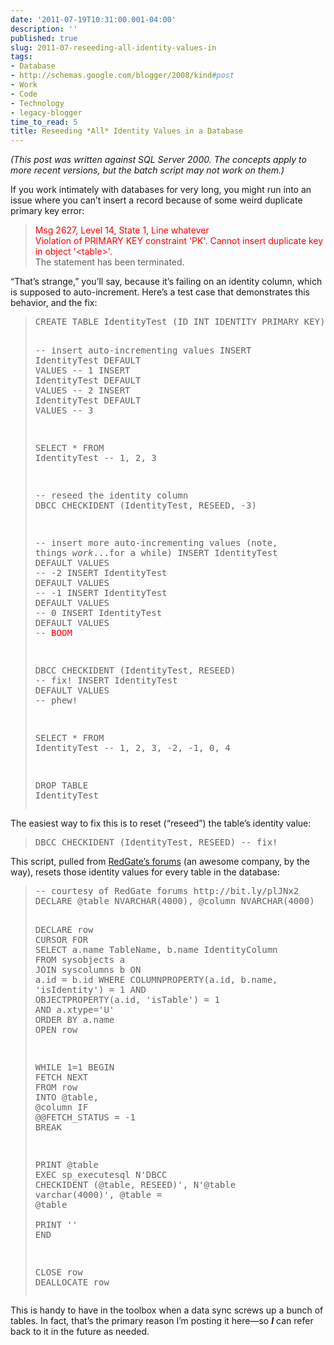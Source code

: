 ```yaml
---
date: '2011-07-19T10:31:00.001-04:00'
description: ''
published: true
slug: 2011-07-reseeding-all-identity-values-in
tags:
- Database
- http://schemas.google.com/blogger/2008/kind#post
- Work
- Code
- Technology
- legacy-blogger
time_to_read: 5
title: Reseeding *All* Identity Values in a Database
---
```


<p><em>(This post was written against SQL Server 2000. The concepts apply to more recent versions, but the batch script may not work on them.)</em></p>
<p>If you work intimately with databases for very long, you might run into an issue where you can’t insert a record because of some weird duplicate primary key error:</p>
<blockquote> 
<p><font color="#ff0000">Msg 2627, Level 14, State 1, Line whatever        <br />Violation of PRIMARY KEY constraint 'PK'. Cannot insert duplicate key in object '&lt;table&gt;'.</font>       <br />The statement has been terminated.</p>
</blockquote>
<p>“That’s strange,” you’ll say, because it’s failing on an identity column, which is supposed to auto-increment. Here’s a test case that demonstrates this behavior, and the fix:</p>
<blockquote>   <pre class="csharpcode"><span class="kwrd">CREATE</span> <span class="kwrd">TABLE</span> IdentityTest (ID <span class="kwrd">INT</span> <span class="kwrd">IDENTITY</span> <span class="kwrd">PRIMARY</span> <span class="kwrd">KEY</span>)

<span class="rem">-- insert auto-incrementing values</span>
INSERT IdentityTest <span class="kwrd">DEFAULT</span> <span class="kwrd">VALUES</span> <span class="rem">-- 1</span>
INSERT IdentityTest <span class="kwrd">DEFAULT</span> <span class="kwrd">VALUES</span> <span class="rem">-- 2</span>
INSERT IdentityTest <span class="kwrd">DEFAULT</span> <span class="kwrd">VALUES</span> <span class="rem">-- 3</span>

<span class="kwrd">SELECT</span> * <span class="kwrd">FROM</span> IdentityTest <span class="rem">-- 1, 2, 3</span>

<span class="rem">-- reseed the identity column</span>
<span class="kwrd">DBCC</span> CHECKIDENT (IdentityTest, RESEED, -3)

<span class="rem">-- insert more auto-incrementing values (note, things *work*...for a while)</span>
INSERT IdentityTest <span class="kwrd">DEFAULT</span> <span class="kwrd">VALUES</span> <span class="rem">-- -2</span>
INSERT IdentityTest <span class="kwrd">DEFAULT</span> <span class="kwrd">VALUES</span> <span class="rem">-- -1</span>
INSERT IdentityTest <span class="kwrd">DEFAULT</span> <span class="kwrd">VALUES</span> <span class="rem">-- 0</span>
INSERT IdentityTest <span class="kwrd">DEFAULT</span> <span class="kwrd">VALUES</span> <span class="rem">-- <font color="#ff0000">BOOM</font></span>

<span class="kwrd">DBCC</span> CHECKIDENT (IdentityTest, RESEED) <span class="rem">-- fix!</span>
INSERT IdentityTest <span class="kwrd">DEFAULT</span> <span class="kwrd">VALUES</span> <span class="rem">-- phew!</span>

<span class="kwrd">SELECT</span> * <span class="kwrd">FROM</span> IdentityTest <span class="rem">-- 1, 2, 3, -2, -1, 0, 4</span>

<span class="kwrd">DROP</span> <span class="kwrd">TABLE</span> IdentityTest</pre>
</blockquote>

<p>The easiest way to fix this is to reset (“reseed”) the table’s identity value:</p>

<blockquote>
  <pre class="csharpcode"><span class="kwrd">DBCC</span> CHECKIDENT (IdentityTest, RESEED) -- fix!</pre>
</blockquote>

<p>This script, pulled from <a href="http://bit.ly/plJNx2">RedGate’s forums</a> (an awesome company, by the way), resets those identity values for every table in the database:</p>

<blockquote>
  <pre class="csharpcode"><span class="rem">-- courtesy of RedGate forums http://bit.ly/plJNx2</span>
<span class="kwrd">DECLARE</span> @<span class="kwrd">table</span> NVARCHAR(4000), @<span class="kwrd">column</span> NVARCHAR(4000)

<span class="kwrd">DECLARE</span> <span class="kwrd">row</span> <span class="kwrd">CURSOR</span> <span class="kwrd">FOR</span>
  <span class="kwrd">SELECT</span> 
    a.name TableName, 
    b.name IdentityColumn
  <span class="kwrd">FROM</span> sysobjects a
  <span class="kwrd">JOIN</span> syscolumns b
  <span class="kwrd">ON</span> a.id = b.id
  <span class="kwrd">WHERE</span> COLUMNPROPERTY(a.id, b.name, <span class="str">'isIdentity'</span>) = 1
    <span class="kwrd">AND</span> OBJECTPROPERTY(a.id, <span class="str">'isTable'</span>) = 1
    <span class="kwrd">AND</span> a.xtype=<span class="str">'U'</span>
  <span class="kwrd">ORDER</span> <span class="kwrd">BY</span> a.name
<span class="kwrd">OPEN</span> <span class="kwrd">row</span>

<span class="kwrd">WHILE</span> 1=1
<span class="kwrd">BEGIN</span>
  <span class="kwrd">FETCH</span> <span class="kwrd">NEXT</span> <span class="kwrd">FROM</span> <span class="kwrd">row</span> <span class="kwrd">INTO</span> @<span class="kwrd">table</span>, @<span class="kwrd">column</span>
  <span class="kwrd">IF</span> <span class="preproc">@@FETCH_STATUS</span> = -1
     <span class="kwrd">BREAK</span>
  
  <span class="kwrd">PRINT</span> @<span class="kwrd">table</span>
  <span class="kwrd">EXEC</span> sp_executesql N<span class="str">'DBCC CHECKIDENT (@table, RESEED)'</span>, N<span class="str">'@table varchar(4000)'</span>, @<span class="kwrd">table</span> = @<span class="kwrd">table</span>   
  <span class="kwrd">PRINT</span> <span class="str">''</span>
<span class="kwrd">END</span>

<span class="kwrd">CLOSE</span> <span class="kwrd">row</span>
<span class="kwrd">DEALLOCATE</span> row</pre>
</blockquote>

<p>This is handy to have in the toolbox when a data sync screws up a bunch of tables. In fact, that’s the primary reason I’m posting it here—so <strong><em>I</em></strong> can refer back to it in the future as needed.</p>